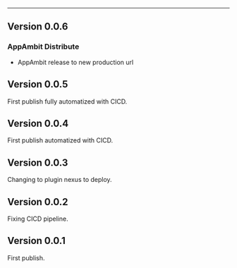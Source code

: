 ___

## Version 0.0.6

### AppAmbit Distribute

* AppAmbit release to new production url

## Version 0.0.5

First publish fully automatized with CICD.

## Version 0.0.4

First publish automatized with CICD.

## Version 0.0.3

Changing to plugin nexus to deploy.

## Version 0.0.2

Fixing CICD pipeline.

## Version 0.0.1

First publish.